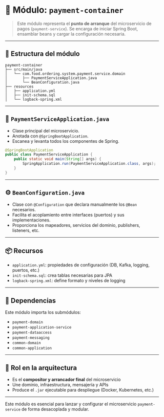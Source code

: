 # 🚀 Módulo: `payment-container`

> Este módulo representa el **punto de arranque** del microservicio de pagos (`payment-service`). Se encarga de iniciar Spring Boot, ensamblar beans y cargar la configuración necesaria.

---

## 🧩 Estructura del módulo

```plaintext
payment-container
├── src/main/java
│   └── com.food.ordering.system.payment.service.domain
│       ├── PaymentServiceApplication.java
│       └── BeanConfiguration.java
├── resources
│   ├── application.yml
│   ├── init-schema.sql
│   └── logback-spring.xml
```

---

## 🚀 `PaymentServiceApplication.java`

- Clase principal del microservicio.
- Anotada con `@SpringBootApplication`.
- Escanea y levanta todos los componentes de Spring.

```java
@SpringBootApplication
public class PaymentServiceApplication {
    public static void main(String[] args) {
        SpringApplication.run(PaymentServiceApplication.class, args);
    }
}
```

---

## ⚙️ `BeanConfiguration.java`

- Clase con `@Configuration` que declara manualmente los `@Bean` necesarios.
- Facilita el acoplamiento entre interfaces (puertos) y sus implementaciones.
- Proporciona los mapeadores, servicios del dominio, publishers, listeners, etc.

---

## 📦 Recursos

- `application.yml`: propiedades de configuración (DB, Kafka, logging, puertos, etc.)
- `init-schema.sql`: crea tablas necesarias para JPA
- `logback-spring.xml`: define formato y niveles de logging

---

## 🔗 Dependencias

Este módulo importa los submódulos:

- `payment-domain`
- `payment-application-service`
- `payment-dataaccess`
- `payment-messaging`
- `common-domain`
- `common-application`

---

## 🧱 Rol en la arquitectura

- Es el **compositor y arrancador final** del microservicio
- Une dominio, infraestructura, mensajería y APIs
- Produce el `.jar` ejecutable para despliegue (Docker, Kubernetes, etc.)

---

Este módulo es esencial para lanzar y configurar el microservicio `payment-service` de forma desacoplada y modular.
